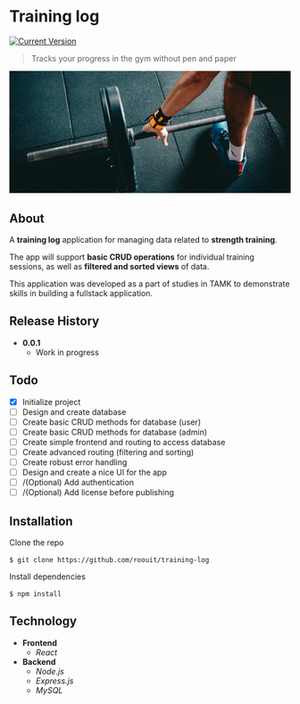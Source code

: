 # Training log

[![Current Version][current-version]][current-version]

> Tracks your progress in the gym without pen and paper

![](header.png)

## About

A **training log** application for managing data related to **strength training**.

The app will support **basic CRUD operations** for individual training sessions, as well as **filtered and sorted views** of data.

This application was developed as a part of studies in TAMK to demonstrate skills in building a fullstack application.

## Release History

* **0.0.1**
    * Work in progress

## Todo

- [x] Initialize project
- [ ] Design and create database
- [ ] Create basic CRUD methods for database (user)
- [ ] Create basic CRUD methods for database (admin)
- [ ] Create simple frontend and routing to access database
- [ ] Create advanced routing (filtering and sorting)
- [ ] Create robust error handling
- [ ] Design and create a nice UI for the app
- [ ] /(Optional) Add authentication
- [ ] /(Optional) Add license before publishing

## Installation

Clone the repo

```
$ git clone https://github.com/roouit/training-log
```

Install dependencies

```
$ npm install
```

## Technology

* **Frontend**
  * *React*
* **Backend**
  * *Node.js*
  * *Express.js*
  * *MySQL*

<!-- Markdown link & img dfn's -->
[current-version]: https://img.shields.io/badge/version-0.0.1-yellow